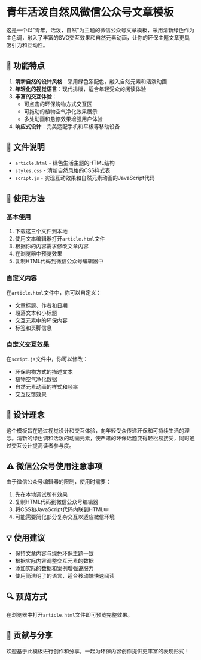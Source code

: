 # 青年活泼自然风微信公众号文章模板

这是一个以"青年，活泼，自然"为主题的微信公众号文章模板，采用清新绿色作为主色调，融入了丰富的SVG交互效果和自然元素动画，让你的环保主题文章更具吸引力和互动性。

## 🌱 功能特点

1. **清新自然的设计风格**：采用绿色系配色，融入自然元素和活泼动画
2. **年轻化的视觉语言**：现代排版，适合年轻受众的阅读体验
3. **丰富的交互体验**：
   - 可点击的环保购物方式交互区
   - 可拖动的植物空气净化效果展示
   - 多处动画和悬停效果增强用户体验
4. **响应式设计**：完美适配手机和平板等移动设备

## 📁 文件说明

- `article.html` - 绿色生活主题的HTML结构
- `styles.css` - 清新自然风格的CSS样式表
- `script.js` - 实现互动效果和自然元素动画的JavaScript代码

## 🚀 使用方法

### 基本使用

1. 下载这三个文件到本地
2. 使用文本编辑器打开`article.html`文件
3. 根据你的内容需求修改文章内容
4. 在浏览器中预览效果
5. 复制HTML代码到微信公众号编辑器中

### 自定义内容

在`article.html`文件中，你可以自定义：

- 文章标题、作者和日期
- 段落文本和小标题
- 交互元素中的环保内容
- 标签和页脚信息

### 自定义交互效果

在`script.js`文件中，你可以修改：

- 环保购物方式的描述文本
- 植物空气净化数据
- 自然元素动画的样式和频率
- 交互反馈效果

## 🌿 设计理念

这个模板旨在通过视觉设计和交互体验，向年轻受众传递环保和可持续生活的理念。清新的绿色调和活泼的动画元素，使严肃的环保话题变得轻松易接受，同时通过交互设计提高读者参与度。

## ⚠️ 微信公众号使用注意事项

由于微信公众号编辑器的限制，使用时需要：

1. 先在本地调试所有效果
2. 复制HTML代码到微信公众号编辑器
3. 将CSS和JavaScript代码内联到HTML中
4. 可能需要简化部分复杂交互以适应微信环境

## 💡 使用建议

- 保持文章内容与绿色环保主题一致
- 根据实际内容调整交互元素的数据
- 添加实际的数据和案例增强说服力
- 使用简洁明了的语言，适合移动端快速阅读

## 🔍 预览方式

在浏览器中打开`article.html`文件即可预览完整效果。

## 🤝 贡献与分享

欢迎基于此模板进行创作和分享，一起为环保内容创作提供更丰富的表现形式！ 